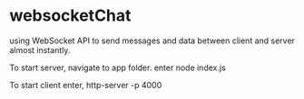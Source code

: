 # websocketChat

using WebSocket API to send messages and data between client and server almost instantly.

To start server, navigate to app folder.
enter node index.js

To start client enter,
http-server -p 4000
